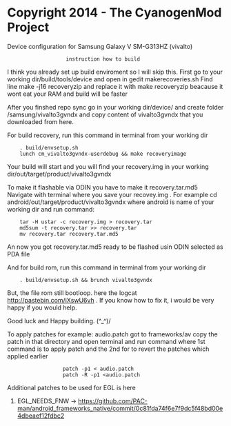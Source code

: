 Copyright 2014 - The CyanogenMod Project
===================================

Device configuration for Samsung Galaxy V SM-G313HZ (vivalto)

                       instruction how to build

I think you already set up build enviroment so I will skip this.
First go to your working dir/build/tools/device and open in gedit makerecoveries.sh
Find line 
        make -j16 recoveryzip
and replace it with
        make recoveryzip
beacause it wont eat your RAM and build will be faster


After you finshed repo sync go in your working dir/device/
and create folder /samsung/vivalto3gvndx and copy content of vivalto3gvndx
that you downloaded from here.

For build recovery, run this command in terminal from your working dir 

        . build/envsetup.sh
        lunch cm_vivalto3gvndx-userdebug && make recoveryimage

Your build will start and you will find your recovery.img in your working dir/out/target/product/vivalto3gvndx

To make it flashable via ODIN you have to make it recovery.tar.md5
Navigate with terminal where you save your recovey.img .
For example cd android/out/target/product/vivalto3gvndx
where android is name of your working dir
and run command:

        tar -H ustar -c recovery.img > recovery.tar
        md5sum -t recovery.tar >> recovery.tar
        mv recovery.tar recovery.tar.md5
        
An now you got recovery.tar.md5 ready to be flashed usin ODIN selected as PDA file

And for build rom, run this command in terminal from your working dir 

        . build/envsetup.sh && brunch vivalto3gvndx

But, the file rom still bootloop. here the logcat http://pastebin.com/iXswU6vh .
If you know how to fix it, i would be very happy if you would help.

Good luck and Happy building. (^_^)/



To apply patches 
for example:  audio.patch
 got to frameworks/av  copy the patch in that directory and open 
terminal and run command 
where 1st command is to apply patch and 
the 2nd for to revert the patches which applied earlier

                      patch -p1 < audio.patch
                      patch -R -p1 <audio.patch  


Additional patches to be used for EGL is here 
1.  EGL_NEEDS_FNW -> https://github.com/PAC-man/android_frameworks_native/commit/0c81fda74f6e7f9dc5f48bd00e4dbeaef12fdbc2

